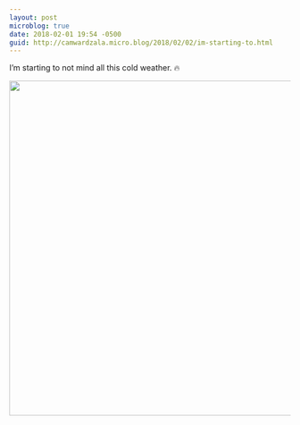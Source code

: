 ```yaml
---
layout: post
microblog: true
date: 2018-02-01 19:54 -0500
guid: http://camwardzala.micro.blog/2018/02/02/im-starting-to.html
---
```

I’m starting to not mind all this cold weather. 🔥

<img src="http://www.camwardzala.com/uploads/2018/90c54584d8.jpg" width="600" height="600" />
